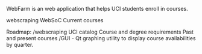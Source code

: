 WebFarm is an web application that helps UCI students enroll in courses.

webscraping
WebSoC
Current courses

Roadmap:
	/webscraping
		UCI catalog
			Course and degree requirements
			Past and present courses
	/GUI - Qt
		graphing utility to display course availabilities by quarter.	
